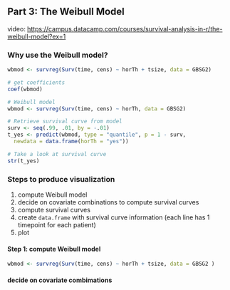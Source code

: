 
## Part 3:  The Weibull Model

video:  https://campus.datacamp.com/courses/survival-analysis-in-r/the-weibull-model?ex=1

### Why use the Weibull model?

```r
wbmod <- survreg(Surv(time, cens) ~ horTh + tsize, data = GBSG2)

# get coefficients
coef(wbmod)

```
```r
# Weibull model
wbmod <- survreg(Surv(time, cens) ~ horTh, data = GBSG2)

# Retrieve survival curve from model
surv <- seq(.99, .01, by = -.01)
t_yes <- predict(wbmod, type = "quantile", p = 1 - surv,
  newdata = data.frame(horTh = "yes"))

# Take a look at survival curve
str(t_yes)
```

### Steps to produce visualization
1. compute Weibull model
2. decide on covariate combinations to compute survival curves 
3. compute survival curves 
4. create `data.frame` with survival curve information (each line has 1 timepoint for each patient)
5. plot

#### Step 1: compute Weibull model
```r
wbmod <- survreg(Surv(time, cens) ~ horTh + tsize, data = GBSG2 )
```
#### decide on covariate combimations
